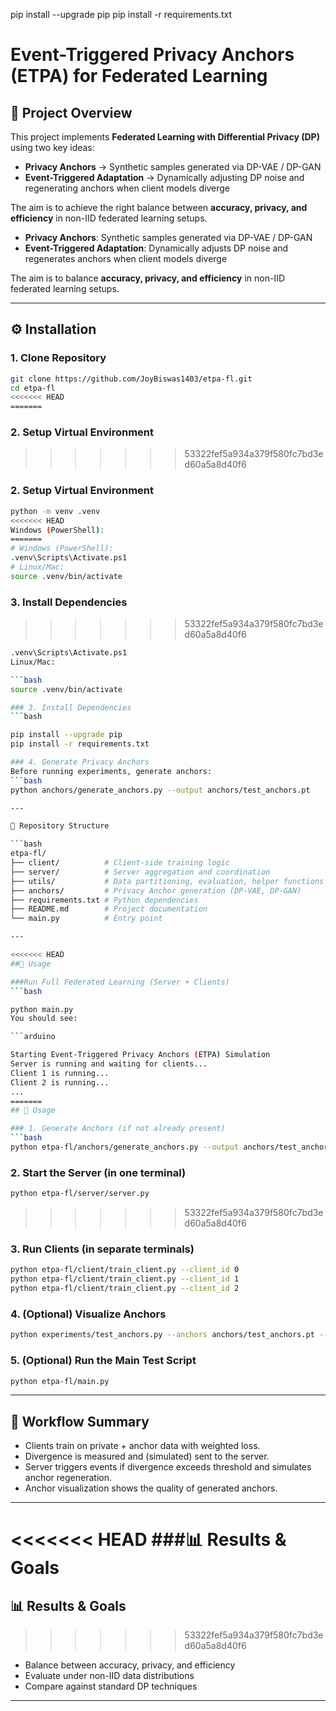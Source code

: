 pip install --upgrade pip
pip install -r requirements.txt
# Event-Triggered Privacy Anchors (ETPA) for Federated Learning

## 📌 Project Overview
This project implements **Federated Learning with Differential Privacy (DP)** using two key ideas:

- **Privacy Anchors** → Synthetic samples generated via DP-VAE / DP-GAN  
- **Event-Triggered Adaptation** → Dynamically adjusting DP noise and regenerating anchors when client models diverge  


The aim is to achieve the right balance between **accuracy, privacy, and efficiency** in non-IID federated learning setups.

- **Privacy Anchors**: Synthetic samples generated via DP-VAE / DP-GAN
- **Event-Triggered Adaptation**: Dynamically adjusts DP noise and regenerates anchors when client models diverge

The aim is to balance **accuracy, privacy, and efficiency** in non-IID federated learning setups.

---

## ⚙️ Installation

### 1. Clone Repository
```bash
git clone https://github.com/JoyBiswas1403/etpa-fl.git
cd etpa-fl
<<<<<<< HEAD
=======
```

### 2. Setup Virtual Environment
>>>>>>> 53322fef5a934a379f580fc7bd3ed60a5a8d40f6

### 2. Setup Virtual Environment
```bash
python -m venv .venv
<<<<<<< HEAD
Windows (PowerShell):
=======
# Windows (PowerShell):
.venv\Scripts\Activate.ps1
# Linux/Mac:
source .venv/bin/activate
```

### 3. Install Dependencies
>>>>>>> 53322fef5a934a379f580fc7bd3ed60a5a8d40f6

```bash
.venv\Scripts\Activate.ps1
Linux/Mac:

```bash
source .venv/bin/activate

### 3. Install Dependencies
```bash

pip install --upgrade pip
pip install -r requirements.txt

### 4. Generate Privacy Anchors
Before running experiments, generate anchors:
```bash
python anchors/generate_anchors.py --output anchors/test_anchors.pt

--- 

📂 Repository Structure

```bash
etpa-fl/
├── client/          # Client-side training logic
├── server/          # Server aggregation and coordination
├── utils/           # Data partitioning, evaluation, helper functions
├── anchors/         # Privacy Anchor generation (DP-VAE, DP-GAN)
├── requirements.txt # Python dependencies
├── README.md        # Project documentation
└── main.py          # Entry point

--- 

<<<<<<< HEAD
##🚀 Usage

###Run Full Federated Learning (Server + Clients)
```bash

python main.py
You should see:

```arduino

Starting Event-Triggered Privacy Anchors (ETPA) Simulation
Server is running and waiting for clients...
Client 1 is running...
Client 2 is running...
...
=======
## 🚀 Usage

### 1. Generate Anchors (if not already present)
```bash
python etpa-fl/anchors/generate_anchors.py --output anchors/test_anchors.pt
```

### 2. Start the Server (in one terminal)
```bash
python etpa-fl/server/server.py
```
>>>>>>> 53322fef5a934a379f580fc7bd3ed60a5a8d40f6

### 3. Run Clients (in separate terminals)
```bash
python etpa-fl/client/train_client.py --client_id 0
python etpa-fl/client/train_client.py --client_id 1
python etpa-fl/client/train_client.py --client_id 2
```

### 4. (Optional) Visualize Anchors
```bash
python experiments/test_anchors.py --anchors anchors/test_anchors.pt --visualize --num-samples 36
```

### 5. (Optional) Run the Main Test Script
```bash
python etpa-fl/main.py
```

---

## 📝 Workflow Summary

- Clients train on private + anchor data with weighted loss.
- Divergence is measured and (simulated) sent to the server.
- Server triggers events if divergence exceeds threshold and simulates anchor regeneration.
- Anchor visualization shows the quality of generated anchors.

---

<<<<<<< HEAD
###📊 Results & Goals
=======
## 📊 Results & Goals
>>>>>>> 53322fef5a934a379f580fc7bd3ed60a5a8d40f6

- Balance between accuracy, privacy, and efficiency
- Evaluate under non-IID data distributions
- Compare against standard DP techniques

---
